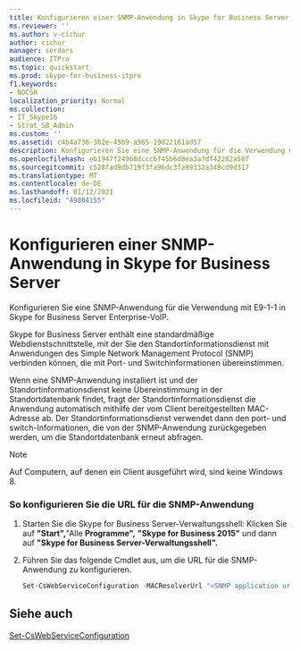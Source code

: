 ```yaml
---
title: Konfigurieren einer SNMP-Anwendung in Skype for Business Server
ms.reviewer: ''
ms.author: v-cichur
author: cichur
manager: serdars
audience: ITPro
ms.topic: quickstart
ms.prod: skype-for-business-itpro
f1.keywords:
- NOCSH
localization_priority: Normal
ms.collection:
- IT_Skype16
- Strat_SB_Admin
ms.custom: ''
ms.assetid: c4b4a736-3b2e-45b9-a965-19d22161ad57
description: Konfigurieren Sie eine SNMP-Anwendung für die Verwendung mit E9-1-1 in Skype for Business Server Enterprise-VoIP.
ms.openlocfilehash: eb1947f24968dccc6f45b6d8ea3a7df42282a58f
ms.sourcegitcommit: c528fad9db719f3fa96dc3fa99332a349cd9d317
ms.translationtype: MT
ms.contentlocale: de-DE
ms.lasthandoff: 01/12/2021
ms.locfileid: "49804155"
---
```

# <a name="configure-an-snmp-application-in-skype-for-business-server"></a>Konfigurieren einer SNMP-Anwendung in Skype for Business Server
 
Konfigurieren Sie eine SNMP-Anwendung für die Verwendung mit E9-1-1 in Skype for Business Server Enterprise-VoIP. 
  
Skype for Business Server enthält eine standardmäßige Webdienstschnittstelle, mit der Sie den Standortinformationsdienst mit Anwendungen des Simple Network Management Protocol (SNMP) verbinden können, die mit Port- und Switchinformationen übereinstimmen. 
  
Wenn eine SNMP-Anwendung installiert ist und der Standortinformationsdienst keine Übereinstimmung in der Standortdatenbank findet, fragt der Standortinformationsdienst die Anwendung automatisch mithilfe der vom Client bereitgestellten MAC-Adresse ab. Der Standortinformationsdienst verwendet dann den port- und switch-Informationen, die von der SNMP-Anwendung zurückgegeben werden, um die Standortdatenbank erneut abfragen.
  
> [!NOTE]
> Auf Computern, auf denen ein Client ausgeführt wird, sind keine Windows 8. 
  
### <a name="to-configure-the-snmp-application-url"></a>So konfigurieren Sie die URL für die SNMP-Anwendung

1.  Starten Sie die Skype for Business Server-Verwaltungsshell: Klicken Sie auf **"Start",**"Alle **Programme",** **"Skype for Business 2015"** und dann auf **"Skype for Business Server-Verwaltungsshell".**
    
2. Führen Sie das folgende Cmdlet aus, um die URL für die SNMP-Anwendung zu konfigurieren. 
    
   ```powershell
   Set-CsWebServiceConfiguration -MACResolverUrl "<SNMP application url>" 
   ```

## <a name="see-also"></a>Siehe auch

[Set-CsWebServiceConfiguration](https://docs.microsoft.com/powershell/module/skype/set-cswebserviceconfiguration?view=skype-ps)

